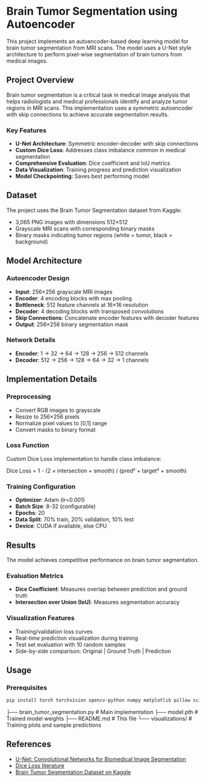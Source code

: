 # Brain Tumor Segmentation using Autoencoder

This project implements an autoencoder-based deep learning model for brain tumor segmentation from MRI scans. The model uses a U-Net style architecture to perform pixel-wise segmentation of brain tumors from medical images.

## Project Overview

Brain tumor segmentation is a critical task in medical image analysis that helps radiologists and medical professionals identify and analyze tumor regions in MRI scans. This implementation uses a symmetric autoencoder with skip connections to achieve accurate segmentation results.

### Key Features

- **U-Net Architecture**: Symmetric encoder-decoder with skip connections
- **Custom Dice Loss**: Addresses class imbalance common in medical segmentation
- **Comprehensive Evaluation**: Dice coefficient and IoU metrics
- **Data Visualization**: Training progress and prediction visualization
- **Model Checkpointing**: Saves best performing model

## Dataset

The project uses the Brain Tumor Segmentation dataset from Kaggle:

- 3,065 PNG images with dimensions 512×512
- Grayscale MRI scans with corresponding binary masks
- Binary masks indicating tumor regions (white = tumor, black = background)

## Model Architecture

### Autoencoder Design

- **Input**: 256×256 grayscale MRI images
- **Encoder**: 4 encoding blocks with max pooling
- **Bottleneck**: 512 feature channels at 16×16 resolution
- **Decoder**: 4 decoding blocks with transposed convolutions
- **Skip Connections**: Concatenate encoder features with decoder features
- **Output**: 256×256 binary segmentation mask

### Network Details

- **Encoder**: 1 → 32 → 64 → 128 → 256 → 512 channels
- **Decoder**: 512 → 256 → 128 → 64 → 32 → 1 channels

## Implementation Details

### Preprocessing

- Convert RGB images to grayscale
- Resize to 256×256 pixels
- Normalize pixel values to [0,1] range
- Convert masks to binary format

### Loss Function

Custom Dice Loss implementation to handle class imbalance:

Dice Loss = 1 - (2 × intersection + smooth) / (pred² + target² + smooth)

### Training Configuration

- **Optimizer**: Adam (lr=0.001)
- **Batch Size**: 8-32 (configurable)
- **Epochs**: 20
- **Data Split**: 70% train, 20% validation, 10% test
- **Device**: CUDA if available, else CPU

## Results

The model achieves competitive performance on brain tumor segmentation.

### Evaluation Metrics

- **Dice Coefficient**: Measures overlap between prediction and ground truth
- **Intersection over Union (IoU)**: Measures segmentation accuracy

### Visualization Features

- Training/validation loss curves
- Real-time prediction visualization during training
- Test set evaluation with 10 random samples
- Side-by-side comparison: Original | Ground Truth | Prediction

## Usage

### Prerequisites

```bash
pip install torch torchvision opencv-python numpy matplotlib pillow scikit-learn torchsummary kaggle tensorflow
```


├── brain_tumor_segmentation.py    # Main implementation
├── model.pth                  # Trained model weights
├── README.md                     # This file
└── visualizations/               # Training plots and sample predictions

## References

- [U-Net: Convolutional Networks for Biomedical Image Segmentation](https://arxiv.org/abs/1505.04597)
- [Dice Loss literature](https://paperswithcode.com/method/dice-loss)
- [Brain Tumor Segmentation Dataset on Kaggle](https://www.kaggle.com/datasets/nikhilroxtomar/brain-tumor-segmentation)
```
